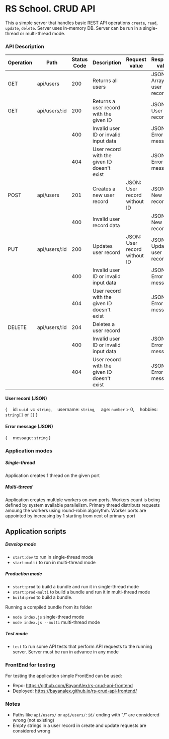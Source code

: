 # RS School. CRUD API
This a simple server that handles basic REST API operations `create`, `read`, `update`, `delete`.
Server uses in-memory DB.
Server can be run in a single-thread or multi-thread mode.
### API Description
| Operation | Path          | Status Code | Description                                 | Request value                | Response value              |
|-----------|---------------|-------------|---------------------------------------------|------------------------------|-----------------------------|
| GET       | api/users     | 200         | Returns all users                           |                              | JSON: Array of user records |
| GET       | api/users/:id | 200         | Returns a user record with the given ID     |                              | JSON: User record           |
|           |               | 400         | Invalid user ID or invalid input data |                              | JSON: Error message         |
|           |               | 404         | User record with the given ID doesn't exist       |                              | JSON: Error message         |
| POST      | api/users     | 201         | Creates a new user record                   | JSON: User record without ID | JSON: New user record       |
|           |               | 400         | Invalid user record data                    |                              | JSON: New user record       |
| PUT       | api/users/:id | 200         | Updates user record                         | JSON: User record without ID | JSON: Updated user record   |
|           |               | 400         | Invalid user ID or invalid input data       |                              | JSON: Error message         |
|           |               | 404         | User record with the given ID doesn't exist |                              | JSON: Error message         |
| DELETE    | api/users/:id | 204         | Deletes a user record                       |                              |                             |
|           |               | 400         | Invalid user ID or invalid input data       |                              | JSON: Error message         |
|           |               | 404         | User record with the given ID doesn't exist |                              | JSON: Error message         |

#### User record (JSON)
{
&emsp;id: `uuid v4 string`,
&emsp;username: `string`,
&emsp;age: `number` > 0,
&emsp;hobbies: `string[]` or `[]`
}
#### Error message (JSON)
{
&emsp;message: `string`
}

### Application modes 
##### Single-thread
Application creates 1 thread on the given port
##### Multi-thread
Application creates multiple workers on own ports. Workers count is being defined by system available parallelism. Primary thread distributs requests amoung the workers using round-robin algorythm. Worker ports are appointed by increasing by 1 starting from next of primary port

## Application scripts
##### Develop mode
- `start:dev` to run in single-thread mode
- `start:multi` to run in multi-thread mode
##### Production mode
- `start:prod` to build a bundle and run it in single-thread mode
- `start:prod-multi` to build a bundle and run it in multi-thread mode
- `build:prod` to build a bundle.

Running a compiled bundle from its folder
* `node index.js` single-thread mode
* `node index.js --multi` multi-thread mode
##### Test mode
- `test` to run some API tests that perform API requests to the running server. Server must be run in advance in any mode

### FrontEnd for testing
For testing the application simple FrontEnd can be used:
- Repo: https://github.com/BayanAlex/rs-crud-api-frontend
- Deployed: https://bayanalex.github.io/rs-crud-api-frontend/

### Notes
* Paths like `api/users/` or `api/users/:id/` ending with "/" are considered wrong (not existing)
* Empty strings in a user record in create and update requests are considered wrong